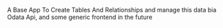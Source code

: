 A Base App To Create Tables And Relationships and manage this data bia Odata Api, and some generic frontend in the future